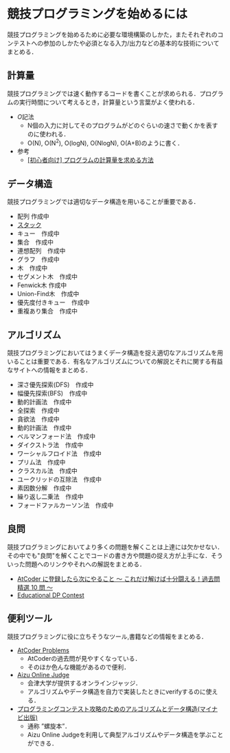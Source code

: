 # 競技プログラミングを始めるには
競技プログラミングを始めるために必要な環境構築のしかた，またそれぞれのコンテストへの参加のしかたや必須となる入力/出力などの基本的な技術についてまとめる．


## 計算量
競技プログラミングでは速く動作するコードを書くことが求められる．プログラムの実行時間について考えるとき，計算量という言葉がよく使われる．
- *O*記法
	- N個の入力に対してそのプログラムがどのぐらいの速さで動くかを表すのに使われる．
	- O(N), O(N<sup>2</sup>), O(logN), O(NlogN), O(A+B)のように書く．
- 参考
	- [\[初心者向け\] プログラムの計算量を求める方法](https://qiita.com/cotrpepe/items/1f4c38cc9d3e3a5f5e9c)


## データ構造
競技プログラミングでは適切なデータ構造を用いることが重要である．

- 配列 作成中
- [スタック](https://github.com/kobe-pablo/wiki/tree/main/docs/competitive_programming/stack.md)
- キュー　作成中
- 集合　作成中
- 連想配列　作成中
- グラフ　作成中
- 木　作成中
- セグメント木　作成中
- Fenwick木 作成中
- Union-Find木　作成中
- 優先度付きキュー　作成中
- 重複あり集合　作成中


## アルゴリズム
競技プログラミングにおいてはうまくデータ構造を捉え適切なアルゴリズムを用いることは重要である．有名なアルゴリズムについての解説とそれに関する有益なサイトへの情報をまとめる．

- 深さ優先探索(DFS)　作成中
- 幅優先探索(BFS)　作成中
- 動的計画法　作成中
- 全探索　作成中
- 貪欲法　作成中
- 動的計画法　作成中
- ベルマンフォード法　作成中
- ダイクストラ法　作成中
- ワーシャルフロイド法　作成中
- プリム法　作成中
- クラスカル法　作成中
- ユークリッドの互除法　作成中
- 素因数分解　作成中
- 繰り返し二乗法　作成中
- フォードファルカーソン法　作成中


## 良問
競技プログラミングにおいてより多くの問題を解くことは上達には欠かせない．その中でも"良問"を解くことでコードの書き方や問題の捉え方が上手にな．そういった問題へのリンクやそれへの解説をまとめる．

- [AtCoder に登録したら次にやること ～ これだけ解けば十分闘える！過去問精選 10 問 ～](https://qiita.com/drken/items/fd4e5e3630d0f5859067)
- [Educational DP Contest](https://atcoder.jp/contests/dp)


## 便利ツール

競技プログラミングに役に立ちそうなツール,書籍などの情報をまとめる．

- [AtCoder Problems](https://kenkoooo.com/atcoder)
	- AtCoderの過去問が見やすくなっている．
	- そのほか色んな機能があるので便利．
- [Aizu Online Judge](https://onlinejudge.u-aizu.ac.jp/)
	- 会津大学が提供するオンラインジャッジ．
	- アルゴリズムやデータ構造を自力で実装したときにverifyするのに使える．
- [プログラミングコンテスト攻略のためのアルゴリズムとデータ構造(マイナビ出版)](https://book.mynavi.jp/ec/products/detail/id=35408)
	- 通称 ”螺旋本”．
	- Aizu Online Judgeを利用して典型アルゴリズムやデータ構造を学ぶことができる．
